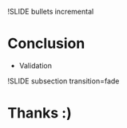 !SLIDE bullets incremental

# Conclusion #

* Validation

!SLIDE subsection transition=fade

# Thanks :) #